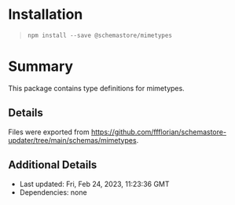 # Installation
> `npm install --save @schemastore/mimetypes`

# Summary
This package contains type definitions for mimetypes.

## Details
Files were exported from https://github.com/ffflorian/schemastore-updater/tree/main/schemas/mimetypes.

## Additional Details
* Last updated: Fri, Feb 24, 2023, 11:23:36 GMT
* Dependencies: none
